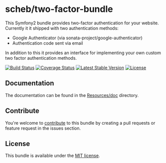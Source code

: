 scheb/two-factor-bundle
=======================

This Symfony2 bundle provides two-factor authentication for your website. Currently it it shipped with two authentication methods:

  - Google Authenticator (via sonata-project/google-authenticator)
  - Authentication code sent via email

In addition to this it provides an interface for implementing your own custom two factor authentication methods.

[![Build Status](https://travis-ci.org/scheb/two-factor-bundle.svg?branch=master)](https://travis-ci.org/scheb/two-factor-bundle)
[![Coverage Status](https://coveralls.io/repos/scheb/two-factor-bundle/badge.png?branch=master)](https://coveralls.io/r/scheb/two-factor-bundle?branch=master)
[![Latest Stable Version](https://poser.pugx.org/scheb/two-factor-bundle/v/stable.svg)](https://packagist.org/packages/scheb/two-factor-bundle)
[![License](https://poser.pugx.org/scheb/two-factor-bundle/license.svg)](https://packagist.org/packages/scheb/two-factor-bundle)

Documentation
-------------
The documentation can be found in the [Resources/doc](Resources/doc/index.md) directory.

Contribute
----------
You're welcome to [contribute](CONTRIBUTORS.md) to this bundle by creating a pull requests or feature request in the issues section.

License
-------
This bundle is available under the [MIT license](LICENSE).
